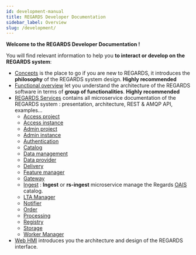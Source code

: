 ```yaml
---
id: development-manual
title: REGARDS Developer Documentation
sidebar_label: Overview
slug: /development/
---
```


**Welcome to the REGARDS Developer Documentation !**

You will find relevant information to help you **to interact or develop on the REGARDS system**:

- [Concepts](./concepts/01-overview.md) is the place to go if you are new to REGARDS, it introduces the **philosophy**
  of
  the REGARDS system design. **Highly recommended**
- [Functional overview](./functional-overview/01-overview.md) let you understand the architecture of the REGARDS
  software in terms of **group of functionalities**. **Highly recommended**
- [REGARDS Services](./services/overview.md) contains all microservice documentation of the REGARDS system :
  presentation,
  architecture, REST & AMQP API, examples...
    - [Access project](./backend/regards/access/access.md)
    - [Access instance](./backend/regards/access/access.md)
    - [Admin project](./backend/regards/admin/admin.md)
    - [Admin instance](./backend/regards/admin-instance/overview.md)
    - [Authentication](./backend/regards/authentication/authentication.md)
    - [Catalog](./backend/regards/catalog/catalog.md)
    - [Data management](./backend/regards/dam/dam.md)
    - [Data provider](./backend/regards/dataprovider/dataprovider.md)
    - [Delivery](services/delivery/delivery-overview.md)
    - [Feature manager](./backend/regards/fem/fem.md)
    - [Gateway](./backend/regards/gateway/overview.md)
    - [Ingest](services/ingest/overview.md) : **Ingest** or **rs-ingest** microservice manage the
      Regards [OAIS](appendices/01-oais.md) catalog.
    - [LTA Manager](./backend/regards/lta-manager/lta-manager.md)
    - [Notifier](./backend/regards/notifier/notifier.md)
    - [Order](./backend/regards/order/order.md)
    - [Processing](./backend/regards/processing/processing.md)
    - [Registry](./backend/regards/registry/overview.md)
    - [Storage](./backend/regards/storage/storage.md)
    - [Worker Manager](./backend/regards/worker-manager/storage.md)
- [Web HMI](./frontend/arch.md) introduces you the architecture and design of the REGARDS interface.